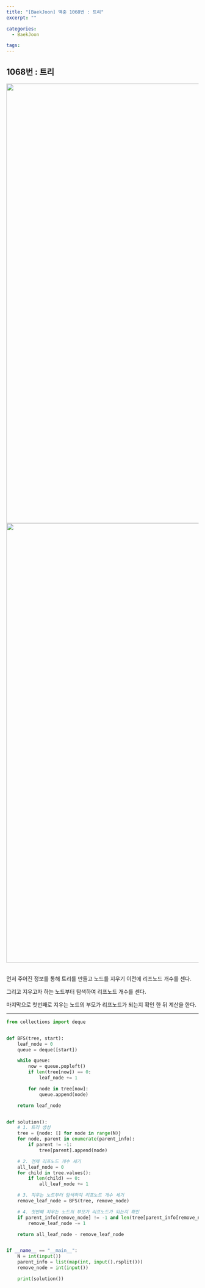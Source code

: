 ```yaml
---
title: "[BaekJoon] 백준 1068번 : 트리"
excerpt: ""

categories:
  - BaekJoon

tags:
---
```


## 1068번 : 트리

<center><img width="1150" alt="" src="https://user-images.githubusercontent.com/54533309/117425953-4e471500-af5e-11eb-8ee2-cd670235c3ca.png">
</center>

<center><img width="1150" alt="" src="https://user-images.githubusercontent.com/54533309/117425973-53a45f80-af5e-11eb-9554-f9d9dd2310fe.png">
</center>

<br>

먼저 주어진 정보를 통해 트리를 만들고 노드를 지우기 이전에 리프노드 개수를 센다.

그리고 지우고자 하는 노드부터 탐색하여 리프노드 개수를 센다.

마지막으로 첫번째로 지우는 노드의 부모가 리프노드가 되는지 확인 한 뒤 계산을 한다.

---

```python
from collections import deque


def BFS(tree, start):
    leaf_node = 0
    queue = deque([start])

    while queue:
        now = queue.popleft()
        if len(tree[now]) == 0:
            leaf_node += 1

        for node in tree[now]:
            queue.append(node)

    return leaf_node


def solution():
    # 1. 트리 생성
    tree = {node: [] for node in range(N)}
    for node, parent in enumerate(parent_info):
        if parent != -1:
            tree[parent].append(node)

    # 2. 전체 리프노드 개수 세기
    all_leaf_node = 0
    for child in tree.values():
        if len(child) == 0:
            all_leaf_node += 1

    # 3. 지우는 노드부터 탐색하여 리프노드 개수 세기
    remove_leaf_node = BFS(tree, remove_node)

    # 4. 첫번째 지우는 노드의 부모가 리프노드가 되는지 확인
    if parent_info[remove_node] != -1 and len(tree[parent_info[remove_node]]) == 1:
        remove_leaf_node -= 1

    return all_leaf_node - remove_leaf_node


if __name__ == "__main__":
    N = int(input())
    parent_info = list(map(int, input().rsplit()))
    remove_node = int(input())

    print(solution())
```

<br>